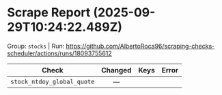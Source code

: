 # Scrape Report (2025-09-29T10:24:22.489Z)

Group: `stocks`  |  Run: https://github.com/AlbertoRoca96/scraping-checks-scheduler/actions/runs/18093755612

| Check | Changed | Keys | Error |
|---|:---:|:--|:--|
| `stock_ntdoy_global_quote` | — |  |  |

